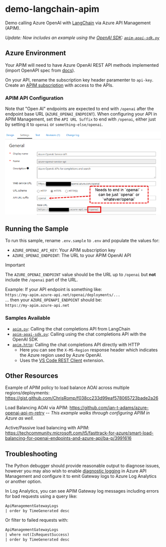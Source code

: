# demo-langchain-apim
Demo calling Azure OpenAI with [LangChain](https://python.langchain.com/docs/get_started/introduction) via Azure API Management (APIM).

_Update: Now includes an example using the [OpenAI SDK](https://pypi.org/project/openai/): [`apim-aoai-sdk.py`](apim-aoai-sdk.py)_

## Azure Environment

Your APIM will need to have Azure OpenAI REST API methods implemented (import OpenAPI spec from [docs](https://learn.microsoft.com/en-us/azure/ai-services/openai/reference)).

On your API, rename the subscription key header paramenter to `api-key`. Create an [APIM subscription](https://learn.microsoft.com/en-us/azure/api-management/api-management-subscriptions) with access to the APIs.

### APIM API Configuration

Note that "Open AI" endpoints are expected to end with `/openai` after the endpoint base URL (`AZURE_OPENAI_ENDPOINT`). When configuring your API in APIM Management, set the `API URL Suffix` to end with `/openai`, either just by setting it to `openai` or `something-else/openai`.

![API Configuration in APIM](media/apim-openai.png)

## Running the Sample

To run this sample, rename `.env.sample` to `.env` and populate the values for:

- `AZURE_OPENAI_API_KEY`: Your APIM subscription key
- `AZURE_OPENAI_ENDPOINT`: The URL to your APIM OpenAI API

> [!IMPORTANT]
> The `AZURE_OPENAI_ENDPOINT` value should be the URL up to `/openai` but __not__ include the `/openai` part of the URL.
> 
> Example: If your API endpoint is something like:  
> `https://my-apim.azure-api.net/openai/deployments/...`  
> ... then your `AZURE_OPENAPI_ENDPOINT` should be:  
> `https://my-apim.azure-api.net`

### Samples Available

- [`apim.py`](apim.py): Calling the chat completions API from LangChain
- [`apim-aoai-sdk.py`](apim-aoai-sdk.py): Calling using the chat completions API with the OpenAI SDK
- [`apim.http`](apim.http): Calling the chat completions API directly with HTTP
  - Here you can see the `X-MS-Region` response header which indicates the Azure region used by Azure OpenAI.
  - Uses the [VS Code REST Client](https://marketplace.visualstudio.com/items?itemName=humao.rest-client) extension.

## Other Resources

Example of APIM policy to load balance AOAI across multiple regions/deployments: https://gist.github.com/ChrisRomp/f038cc233d99eaf578065723bade2a26

Load Balancing AOAI via APIM: https://github.com/ian-t-adams/azure-openai-api-m-retry -- _This example walks through configuring APIM in Azure as well._

Active/Passive load balancing with APIM: https://techcommunity.microsoft.com/t5/fasttrack-for-azure/smart-load-balancing-for-openai-endpoints-and-azure-api/ba-p/3991616

## Troubleshooting

The Python debugger should provide reasonable output to diagnose issues, however you may also wish to enable [diagnostic logging](https://learn.microsoft.com/en-us/azure/api-management/diagnostic-logs-reference) in Azure API Management and configure it to emit Gateway logs to Azure Log Analytics or another option.

In Log Analytics, you can see APIM Gateway log messages including errors for bad requests using a query like:

```kusto
ApiManagementGatewayLogs
| order by TimeGenerated desc
```

Or filter to failed requests with:

```kusto
ApiManagementGatewayLogs
| where not(IsRequestSuccess)
| order by TimeGenerated desc
```
